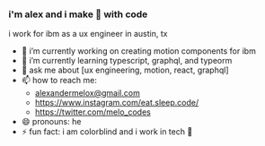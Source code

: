 ### i'm alex and i make 💩 with code 

i work for ibm as a ux engineer in austin, tx

- 🔭 i’m currently working on creating motion components for ibm
- 🌱 i’m currently learning typescript, graphql, and typeorm
- 💬 ask me about [ux engineering, motion, react, graphql]
- 📫 how to reach me: 
  - alexandermelox@gmail.com
  - https://www.instagram.com/eat.sleep.code/
  - https://twitter.com/melo_codes
- 😄 pronouns: he
- ⚡ fun fact: i am colorblind and i work in tech 😬
